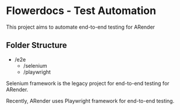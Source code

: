 # Flowerdocs - Test Automation

This project aims to automate end-to-end testing for ARender

## Folder Structure

- /e2e
  - /selenium
  - /playwright


Selenium framework is the legacy project for end-to-end testing for ARender.

Recently, ARender uses Playwright framework for end-to-end testing.